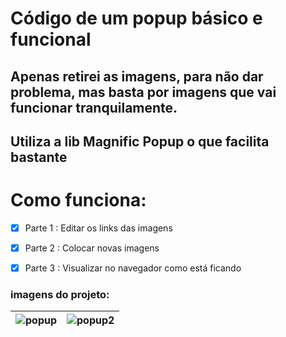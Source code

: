 # Código de um popup básico e funcional
## Apenas retirei as imagens, para não dar problema, mas basta por imagens que vai funcionar tranquilamente.
## Utiliza a lib Magnific Popup o que facilita bastante

# Como funciona:
- [X] Parte 1 : Editar os links das imagens 
- [X] Parte 2 : Colocar novas imagens
- [X] Parte  3 : Visualizar no navegador como está ficando



### imagens do projeto:
| ![popup](https://user-images.githubusercontent.com/5197047/88490436-f365a380-cf71-11ea-99e1-faa5a78a34c0.png)| ![popup2](https://user-images.githubusercontent.com/5197047/88490407-cdd89a00-cf71-11ea-81d1-800ab2a63097.png) |
|:-----:|-------|
